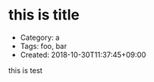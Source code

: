this is title
=============
- Category: a
- Tags: foo, bar
- Created: 2018-10-30T11:37:45+09:00

this
is
test
